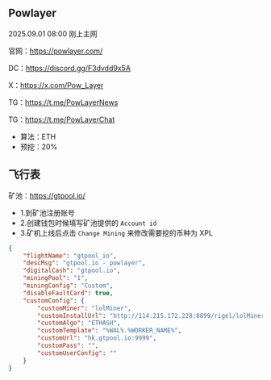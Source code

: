 

## Powlayer

2025.09.01 08:00 刚上主网

官网：https://powlayer.com/

DC：https://discord.gg/F3dvdd9x5A

X：https://x.com/Pow_Layer

TG：https://t.me/PowLayerNews

TG：https://t.me/PowLayerChat



- 算法：ETH
- 预挖：20%



## 飞行表

矿池：https://gtpool.io/

- 1.到矿池注册账号
- 2.创建钱包时候填写矿池提供的 `Account id`
- 3.矿机上线后点击 `Change Mining` 来修改需要挖的币种为 XPL

```json
{
    "flightName": "gtpool_io",
    "descMsg": "gtpool.io - powlayer",
    "digitalCash": "gtpool.io",
    "miningPool": "1",
    "miningConfig": "Custom",
    "disableFaultCard": true,
    "customConfig": {
        "customMiner": "lolMiner",
        "customInstallUrl": "http://114.215.172.228:8899/rigel/lolMiner-1.97.01.tar.gz",
        "customAlgo": "ETHASH",
        "customTemplate": "%WAL%.%WORKER_NAME%",
        "customUrl": "hk.gtpool.io:9999",
        "customPass": "",
        "customUserConfig": ""
    }
}
```

